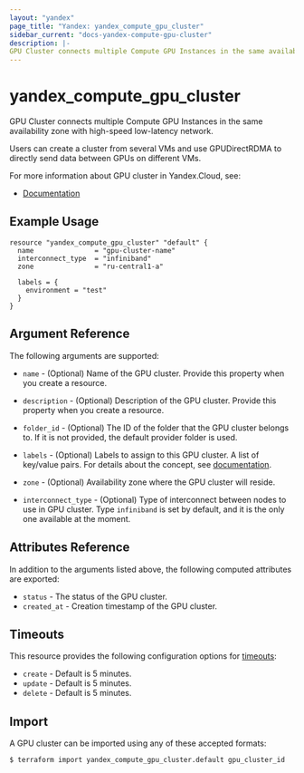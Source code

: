```yaml
---
layout: "yandex"
page_title: "Yandex: yandex_compute_gpu_cluster"
sidebar_current: "docs-yandex-compute-gpu-cluster"
description: |-
GPU Cluster connects multiple Compute GPU Instances in the same availability zone with high-speed low-latency network.
---
```


# yandex\_compute\_gpu\_cluster

GPU Cluster connects multiple Compute GPU Instances in the same availability zone with high-speed low-latency network.

Users can create a cluster from several VMs and use GPUDirectRDMA to directly send data between GPUs on different VMs.

For more information about GPU cluster in Yandex.Cloud, see:

* [Documentation](https://cloud.yandex.com/docs/compute/concepts/gpu_cluster)

## Example Usage

```hcl
resource "yandex_compute_gpu_cluster" "default" {
  name               = "gpu-cluster-name"
  interconnect_type  = "infiniband"
  zone               = "ru-central1-a"

  labels = {
    environment = "test"
  }
}
```

## Argument Reference

The following arguments are supported:


* `name` - (Optional) Name of the GPU cluster. Provide this property when you create a resource.

* `description` - (Optional) Description of the GPU cluster. Provide this property when you create a resource.

* `folder_id` - (Optional) The ID of the folder that the GPU cluster belongs to. If it is not provided, the default 
   provider folder is used.

* `labels` - (Optional) Labels to assign to this GPU cluster. A list of key/value pairs. For details about the concept, 
  see [documentation](https://cloud.yandex.com/docs/overview/concepts/services#labels).

* `zone` - (Optional) Availability zone where the GPU cluster will reside.

* `interconnect_type` - (Optional) Type of interconnect between nodes to use in GPU cluster. Type `infiniband` is set by default, 
  and it is the only one available at the moment.

## Attributes Reference

In addition to the arguments listed above, the following computed attributes are exported:

* `status` - The status of the GPU cluster.
* `created_at` - Creation timestamp of the GPU cluster.

## Timeouts

This resource provides the following configuration options for
[timeouts](https://www.terraform.io/docs/language/resources/syntax.html#operation-timeouts):

- `create` - Default is 5 minutes.
- `update` - Default is 5 minutes.
- `delete` - Default is 5 minutes.

## Import

A GPU cluster can be imported using any of these accepted formats:

```
$ terraform import yandex_compute_gpu_cluster.default gpu_cluster_id
```
